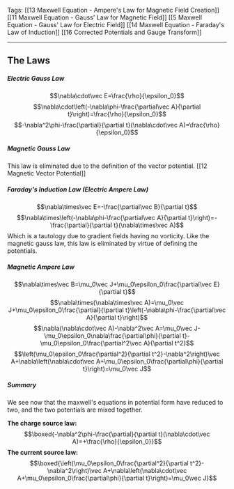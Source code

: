 Tags: [[13 Maxwell Equation - Ampere's Law for Magnetic Field Creation]] [[11 Maxwell Equation - Gauss' Law for Magnetic Field]] [[5 Maxwell Equation - Gauss' Law for Electric Field]] [[14 Maxwell Equation - Faraday's Law of Induction]] [[16 Corrected Potentials and Gauge Transform]]
___
## The Laws
##### Electric Gauss Law
$$\nabla\cdot\vec E=\frac{\rho}{\epsilon_0}$$
$$\nabla\cdot\left(-\nabla\phi-\frac{\partial\vec A}{\partial t}\right)=\frac{\rho}{\epsilon_0}$$
$$-\nabla^2\phi-\frac{\partial}{\partial t}(\nabla\cdot\vec A)=\frac{\rho}{\epsilon_0}$$
##### Magnetic Gauss Law
This law is eliminated due to the definition of the vector potential. [[12 Magnetic Vector Potential]]
##### Faraday's Induction Law (Electric Ampere Law)
$$\nabla\times\vec E=-\frac{\partial\vec B}{\partial t}$$
$$\nabla\times\left(-\nabla\phi-\frac{\partial\vec A}{\partial t}\right)=-\frac{\partial}{\partial t}(\nabla\times\vec A)$$
Which is a tautology due to gradient fields having no vorticity. Like the magnetic gauss law, this law is eliminated by virtue of defining the potentials. 
##### Magnetic Ampere Law
$$\nabla\times\vec B=\mu_0\vec J+\mu_0\epsilon_0\frac{\partial\vec E}{\partial t}$$
$$\nabla\times(\nabla\times\vec A)=\mu_0\vec J+\mu_0\epsilon_0\frac{\partial}{\partial t}\left(-\nabla\phi-\frac{\partial\vec A}{\partial t}\right)$$
$$\nabla(\nabla\cdot\vec A)-\nabla^2\vec A=\mu_0\vec J-\mu_0\epsilon_0\nabla\frac{\partial\phi}{\partial t}-\mu_0\epsilon_0\frac{\partial^2\vec A}{\partial t^2}$$
$$\left(\mu_0\epsilon_0\frac{\partial^2}{\partial t^2}-\nabla^2\right)\vec A+\nabla\left(\nabla\cdot\vec A+\mu_0\epsilon_0\frac{\partial\phi}{\partial t}\right)=\mu_0\vec J$$
##### Summary
We see now that the maxwell's equations in potential form have reduced to two, and the two potentials are mixed together. 

**The charge source law:**
$$\boxed{-\nabla^2\phi-\frac{\partial}{\partial t}(\nabla\cdot\vec A)=+\frac{\rho}{\epsilon_0}}$$
**The current source law:**
$$\boxed{\left(\mu_0\epsilon_0\frac{\partial^2}{\partial t^2}-\nabla^2\right)\vec A+\nabla\left(\nabla\cdot\vec A+\mu_0\epsilon_0\frac{\partial\phi}{\partial t}\right)=\mu_0\vec J}$$
